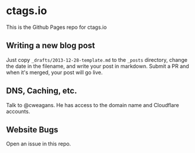 # ctags.io

This is the Github Pages repo for ctags.io

## Writing a new blog post

Just copy `_drafts/2013-12-28-template.md` to the `_posts` directory,
change the date in the filename, and write your post in markdown. Submit a PR
and when it's merged, your post will go live.

## DNS, Caching, etc.

Talk to @cweagans. He has access to the domain name and Cloudflare accounts.

## Website Bugs

Open an issue in this repo.
